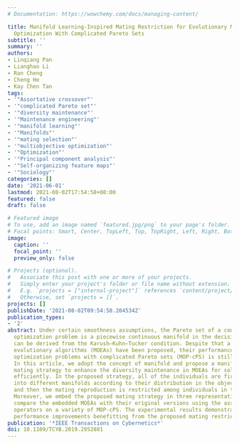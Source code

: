 ```yaml
---
# Documentation: https://wowchemy.com/docs/managing-content/

title: Manifold Learning-Inspired Mating Restriction for Evolutionary Multiobjective
  Optimization With Complicated Pareto Sets
subtitle: ''
summary: ''
authors:
- Linqiang Pan
- Lianghao Li
- Ran Cheng
- Cheng He
- Kay Chen Tan
tags:
- '"Assortative crossover"'
- '"complicated Pareto set"'
- '"diversity maintenance"'
- '"Maintenance engineering"'
- '"manifold learning"'
- '"Manifolds"'
- '"mating selection"'
- '"multiobjective optimization"'
- '"Optimization"'
- '"Principal component analysis"'
- '"Self-organizing feature maps"'
- '"Sociology"'
categories: []
date: '2021-06-01'
lastmod: 2021-08-02T17:54:58+08:00
featured: false
draft: false

# Featured image
# To use, add an image named `featured.jpg/png` to your page's folder.
# Focal points: Smart, Center, TopLeft, Top, TopRight, Left, Right, BottomLeft, Bottom, BottomRight.
image:
  caption: ''
  focal_point: ''
  preview_only: false

# Projects (optional).
#   Associate this post with one or more of your projects.
#   Simply enter your project's folder or file name without extension.
#   E.g. `projects = ["internal-project"]` references `content/project/deep-learning/index.md`.
#   Otherwise, set `projects = []`.
projects: []
publishDate: '2021-08-02T09:54:58.204534Z'
publication_types:
- '2'
abstract: Under certain smoothness assumptions, the Pareto set of a continuous multiobjective
  optimization problem is a piecewise continuous manifold in the decision space, which
  can be derived from the Karush–Kuhn–Tucker condition. Despite that a number of multiobjective
  evolutionary algorithms (MOEAs) have been proposed, their performance on multiobjective
  optimization problems with complicated Pareto sets (MOP-cPS) is still unsatisfying.
  In this article, we adopt the concept of manifold and propose a manifold learning-inspired
  mating strategy to enhance the diversity maintenance in MOEAs for solving MOP-cPS
  efficiently. In the proposed strategy, all of the individuals are first clustered
  into different manifolds according to their distribution in the objective space,
  and then the mating reproduction is restricted among individuals in the same manifold.
  Moreover, we embed the proposed mating strategy in three representative MOEAs and
  compare the embedded MOEAs with their original versions using the assortative genetic
  operators on a variety of MOP-cPS. The experimental results demonstrate the significant
  performance improvements benefitting from the proposed mating restriction strategy.
publication: '*IEEE Transactions on Cybernetics*'
doi: 10.1109/TCYB.2019.2952881
---
```

